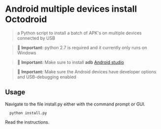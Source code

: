 # Android multiple devices install Octodroid

> a Python script to install a batch of APK's on multiple devices connected by USB

> :triangular_flag_on_post: **Important:** python 2.7 is required and it currently only runs on Windows

> :triangular_flag_on_post: **Important:** Make sure to install **adb** [Android studio](https://developer.android.com/studio/index.html)

> :triangular_flag_on_post: **Important:** Make sure the Android devices have developer options and USB-debugging enabled

## Usage

Navigate to the file install.py either with the command prompt or GUI.

```
  python install.py
```

Read the instructions.
